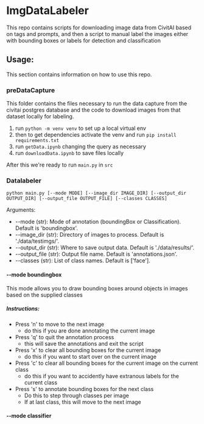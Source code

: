 # ImgDataLabeler
This repo contains scripts for downloading image data from CivitAI based on tags and prompts, and then a script to manual label the images either with bounding boxes or labels for detection and classification

## Usage:

This section contains information on how to use this repo. 

### preDataCapture

This folder contains the files necessary to run the data capture from the civitai postgres database and the code to download images from that dataset locally for labeling.

1. run `python -m venv venv` to set up a local virtual env
2. then to get dependencies activate the venv and run `pip install requirements.txt`
3. run `getData.ipynb` changing the query as necessary
4. run `downloadData.ipynb` to save files locally

After this we're ready to run `main.py` in `src`

### Datalabeler

`python main.py [--mode MODE] [--image_dir IMAGE_DIR] [--output_dir OUTPUT_DIR] [--output_file OUTPUT_FILE] [--classes CLASSES]`

Arguments:
- --mode (str): Mode of annotation (boundingBox or Classification). Default is 'boundingbox'.
- --image_dir (str): Directory of images to process. Default is './data/testimgs/'.
- --output_dir (str): Where to save output data. Default is './data/results/'.
- --output_file (str): Output file name. Default is 'annotations.json'.
- --classes (str): List of class names. Default is ['face'].

#### --mode boundingbox

This mode allows you to draw bounding boxes around objects in images based on the supplied classes
##### Instructions:
- Press 'n' to move to the next image 
    - do this if you are done annotating the current image
- Press 'q' to quit the annotation process 
    - this will save the annotations and exit the script
- Press 'x' to clear all bounding boxes for the current image 
    - do this if you want to start over on the current image
- Press 'c' to clear all bounding boxes for the current image on the current class
    - do this if you want to accidently have extranous labels for the current class
- Press 's' to annotate bounding boxes for the next class
    - Do this to step through classes per image
    - If at last class, this will move to the next image

#### --mode classifier